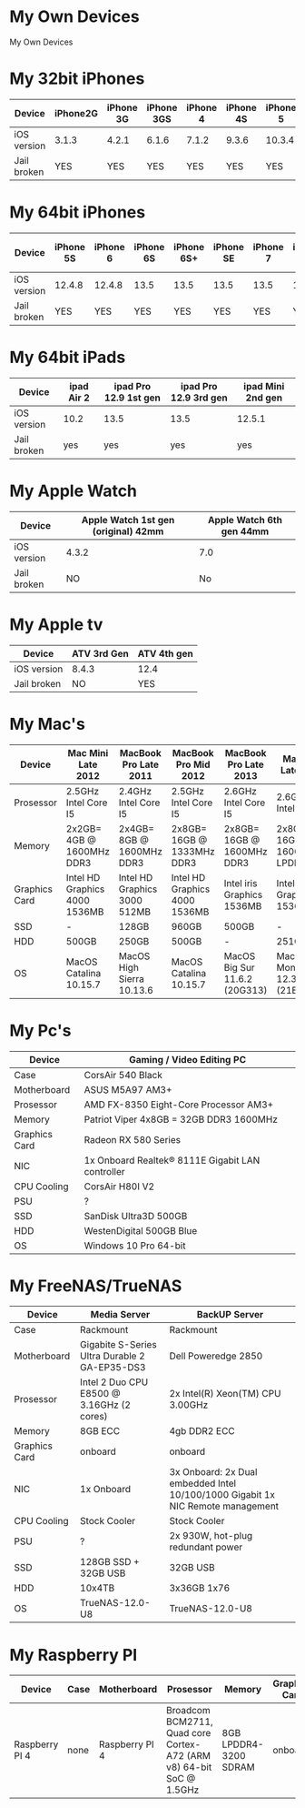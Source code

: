 # My Own Devices
My Own Devices

# My 32bit iPhones
| Device      | iPhone2G | iPhone 3G | iPhone 3GS| iPhone 4 | iPhone 4S | iPhone 5 | iPhone 5C | 
| ---------- | ---------- | ---------- | ---------- | ---------- | ---------- | ---------- |---------- |
| iOS version | 3.1.3 | 4.2.1 |6.1.6 | 7.1.2 | 9.3.6 | 10.3.4 | 10.3.3 | 
| Jail broken | YES | YES | YES | YES | YES | YES | YES |


# My 64bit iPhones
| Device | iPhone 5S | iPhone 6 | iPhone 6S | iPhone 6S+ | iPhone SE |iPhone 7 |iPhone 7+ | iPhone 8+ | iPhone X |iPhone 11 Pro Max |
| ---------- | ---------- | ---------- | ---------- | ---------- | ---------- | ---------- |---------- |---------- |----------  |----------  |
| iOS version | 12.4.8 | 12.4.8   | 13.5 |  13.5| 13.5 | 13.5 | 14.2 |13.5 |15.2 |13.5 |
| Jail broken | YES    |  YES   |  YES |  YES |    YES |    YES |  YES | YES | NO |YES |


# My 64bit iPads
| Device | ipad Air 2 | ipad Pro 12.9 1st gen | ipad Pro 12.9 3rd gen |ipad Mini 2nd gen |
| ---------- | ---------- | ---------- | ---------- |---------- | 
| iOS version | 10.2 | 13.5 | 13.5 | 12.5.1 |
| Jail broken | yes | yes | yes | yes | 


# My Apple Watch
| Device | Apple Watch 1st gen (original) 42mm | Apple Watch 6th gen 44mm |
| ---------- | ---------- | ---------- |
| iOS version | 4.3.2 |  7.0 |
| Jail broken | NO |  No |


# My Apple tv
| Device | ATV 3rd Gen | ATV 4th gen | 
| ---------- | ---------- | ---------- |  
| iOS version | 8.4.3 | 12.4 |  
| Jail broken | NO | YES |   


# My Mac's
| Device | Mac Mini Late 2012 | MacBook Pro Late 2011 | MacBook Pro Mid 2012 | MacBook Pro Late 2013 | Mac Mini Late 2014 | MacBook Pro M1 Max 2021 |
| ---------- | ---------- | ----------  | ---------- | ---------- | ---------- | ---------- |  
| Prosessor    | 2.5GHz Intel Core I5 | 2.4GHz Intel Core I5 | 2.5GHz Intel Core I5 | 2.6GHz Intel Core I5 | 2.6GHz Intel Core I5 | Apple M1 Max |
| Memory | 2x2GB= 4GB @ 1600MHz DDR3  | 2x4GB= 8GB @ 1600MHz DDR3 | 2x8GB= 16GB @ 1333MHz DDR3 | 2x8GB= 16GB @ 1600MHz DDR3 | 2x8GB= 16GB @ 1600MHz LPDDR3 | 64GB unified memory | 
| Graphics Card | Intel HD Graphics 4000 1536MB | Intel HD Graphics 3000 512MB | Intel HD Graphics 4000 1536MB | Intel iris Graphics 1536MB | Intel Iris Graphics 1536MB | 32-core GPU |
| SSD | - | 128GB | 960GB | 500GB | - | 1TB SSD |
| HDD | 500GB | 250GB | 500GB | - | 251GB | - |
| OS | MacOS Catalina 10.15.7 | MacOS High Sierra 10.13.6 | MacOS Catalina 10.15.7 | MacOS Big Sur 11.6.2 (20G313) | MacOS Monterey 12.3 Beta 5 (21E5227a) | MacOS Monterey 12.3 Beta 5 (21E5227a) |


# My Pc's
| Device |  Gaming / Video Editing PC | 
| ---------- | ---------- | 
| Case | CorsAir 540 Black | 
| Motherboard | ASUS M5A97 AM3+ | 
| Prosessor | AMD FX-8350 Eight-Core Processor AM3+| 
| Memory | Patriot Viper 4x8GB = 32GB DDR3 1600MHz | 
| Graphics Card | Radeon RX 580 Series | 
| NIC | 1x Onboard Realtek® 8111E Gigabit LAN controller | 
| CPU Cooling | CorsAir H80I V2 | 
| PSU | ? | 
| SSD | SanDisk Ultra3D 500GB |  
| HDD | WestenDigital 500GB Blue |
| OS | Windows 10 Pro 64-bit |


# My FreeNAS/TrueNAS
| Device |  Media Server | BackUP Server |
| ---------- | ---------- | ---------- |
| Case | Rackmount | Rackmount |
| Motherboard | Gigabite S-Series Ultra Durable 2 GA-EP35-DS3  | Dell Poweredge 2850 |
| Prosessor | Intel 2 Duo CPU E8500 @ 3.16GHz (2 cores) | 2x Intel(R) Xeon(TM) CPU 3.00GHz |
| Memory | 8GB ECC | 4gb DDR2 ECC |
| Graphics Card | onboard | onboard |
| NIC | 1x Onboard | 3x Onboard: 2x Dual embedded Intel 10/100/1000 Gigabit 1x NIC Remote management |
| CPU Cooling | Stock Cooler | Stock Cooler |
| PSU | ? | 2x 930W, hot-plug redundant power |
| SSD | 128GB SSD + 32GB USB | 32GB USB |
| HDD | 10x4TB | 3x36GB 1x76 |
| OS | TrueNAS-12.0-U8 | TrueNAS-12.0-U8 |


# My Raspberry PI
| Device | Case | Motherboard  | Prosessor | Memory | Graphics Card | CPU Cooling | PSU | SSD | HDD | OS |
| ---------- | ---------- | ----------  | ---------- | ---------- | ---------- | ---------- | ---------- | ---------- | ---------- |---------- |
| Raspberry PI 4 | none | Raspberry PI 4  | Broadcom BCM2711, Quad core Cortex-A72 (ARM v8) 64-bit SoC @ 1.5GHz | 8GB LPDDR4-3200 SDRAM| onboard | Stock Cooler | PoE Hat | 16GB Micro SD | none |  |



